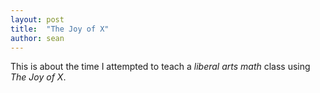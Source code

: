 ```yaml
---
layout: post
title:  "The Joy of X"
author: sean
---
```

This is about the time I attempted to teach a _liberal arts math_ class using _The Joy of X_.